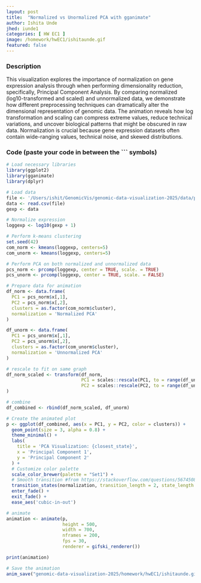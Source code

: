 ```yaml
---
layout: post
title:  "Normalized vs Unormalized PCA with gganimate"
author: Ishita Unde
jhed: iunde1
categories: [ HW EC1 ]
image: /homework/hwEC1/ishitaunde.gif
featured: false
---
```

### Description 

This visualization explores the importance of normalization on gene expression analysis through when performing dimensionality reduction, specifically, Principal Component Analysis. By comparing normalized (log10-transformed and scaled) and unnormalized data, we demonstrate how different preprocessing techniques can dramatically alter the dimensional representation of genomic data. The animation reveals how log transformation and scaling can compress extreme values, reduce technical variations, and uncover biological patterns that might be obscured in raw data. Normalization is crucial because gene expression datasets often contain wide-ranging values, technical noise, and skewed distributions. 

### Code (paste your code in between the ``` symbols)

```r
# Load necessary libraries
library(ggplot2)
library(gganimate)
library(dplyr)

# Load data
file <- '/Users/ishit/GenomicVis/genomic-data-visualization-2025/data/pikachu.csv.gz'
data <- read.csv(file)
gexp <- data  

# Normalize expression
loggexp <- log10(gexp + 1)

# Perform k-means clustering
set.seed(42)
com_norm <- kmeans(loggexp, centers=5)
com_unorm <- kmeans(loggexp, centers=5)

# Perform PCA on both normalized and unnormalized data
pcs_norm <- prcomp(loggexp, center = TRUE, scale. = TRUE)
pcs_unorm <- prcomp(loggexp, center = TRUE, scale. = FALSE)

# Prepare data for animation
df_norm <- data.frame(
  PC1 = pcs_norm$x[,1], 
  PC2 = pcs_norm$x[,2], 
  clusters = as.factor(com_norm$cluster),
  normalization = 'Normalized PCA'
)

df_unorm <- data.frame(
  PC1 = pcs_unorm$x[,1], 
  PC2 = pcs_unorm$x[,2], 
  clusters = as.factor(com_unorm$cluster),
  normalization = 'Unnormalized PCA'
)

# rescale to fit on same graph
df_norm_scaled <- transform(df_norm, 
                            PC1 = scales::rescale(PC1, to = range(df_unorm$PC1)),
                            PC2 = scales::rescale(PC2, to = range(df_unorm$PC2))
)

# combine
df_combined <- rbind(df_norm_scaled, df_unorm)

# Create the animated plot
p <- ggplot(df_combined, aes(x = PC1, y = PC2, color = clusters)) + 
  geom_point(size = 3, alpha = 0.8) + 
  theme_minimal() +
  labs(
    title = 'PCA Visualization: {closest_state}',
    x = 'Principal Component 1',
    y = 'Principal Component 2'
  ) +
  # Customize color palette
  scale_color_brewer(palette = "Set1") +
  # Smooth transition #from https://stackoverflow.com/questions/56745088/how-to-create-smooth-transition-between-states-in-gganimate-using-geom-point
  transition_states(normalization, transition_length = 2, state_length = 2) +
  enter_fade() +
  exit_fade() +
  ease_aes('cubic-in-out')

# animate 
animation <- animate(p, 
                     height = 500, 
                     width = 700, 
                     nframes = 200, 
                     fps = 30,
                     renderer = gifski_renderer())

print(animation)

# Save the animation
anim_save("genomic-data-visualization-2025/homework/hwEC1/ishitaunde.gif", animation)

```
